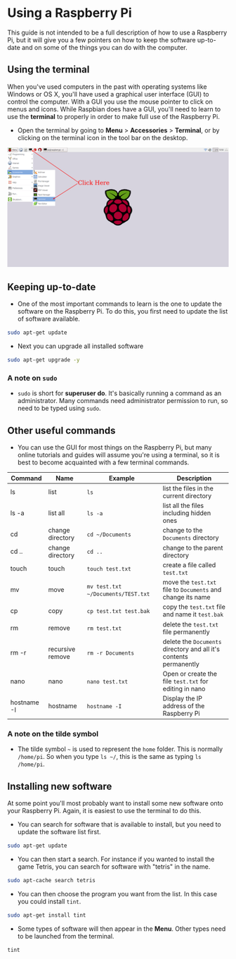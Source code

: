 # Using a Raspberry Pi

This guide is not intended to be a full description of how to use a Raspberry Pi, but it will give you a few pointers on how to keep the software up-to-date and on some of the things you can do with the computer.

## Using the terminal

When you've used computers in the past with operating systems like Windows or OS X, you'll have used a graphical user interface (GUI) to control the computer. With a GUI you use the mouse pointer to click on menus and icons. While Raspbian does have a GUI, you'll need to learn to use the **terminal** to properly in order to make full use of the Raspberry Pi.

- Open the terminal by going to **Menu** > **Accessories** > **Terminal**, or by clicking on the terminal icon in the tool bar on the desktop.

![](images/screen1.png)


## Keeping up-to-date
- One of the most important commands to learn is the one to update the software on the Raspberry Pi. To do this, you first need to update the list of software available.

``` bash
sudo apt-get update
```

- Next you can upgrade all installed software

``` bash
sudo apt-get upgrade -y
```

### A note on `sudo`
- `sudo` is short for **superuser do**. It's basically running a command as an administrator. Many commands need administrator permission to run, so need to be typed using `sudo`.

## Other useful commands
- You can use the GUI for most things on the Raspberry Pi, but many online tutorials and guides will assume you're using a terminal, so it is best to become acquainted with a few terminal commands.

| Command     | Name             | Example                            | Description                                                        |
|-------------|------------------|------------------------------------|--------------------------------------------------------------------|
| ls          | list             | `ls`                               | list the files in the current directory                            |
| ls -a       | list all         | `ls -a`                            | list all the files including hidden ones                           |
| cd          | change directory | `cd ~/Documents`                   | change to the `Documents` directory                                |
| cd ..       | change directory | `cd ..`                            | change to the parent directory                                     |
| touch       | touch            | `touch test.txt`                   | create a file called `test.txt`                                    |
| mv          | move             | `mv test.txt ~/Documents/TEST.txt` | move the `test.txt` file to `Documents` and change its name        |
| cp          | copy             | `cp test.txt test.bak`             | copy the `test.txt` file and name it `test.bak`                    |
| rm          | remove           | `rm test.txt`                      | delete the `test.txt` file permanently                             |
| rm -r       | recursive remove | `rm -r Documents`                  | delete the `Documents` directory and all it's contents permanently |
| nano        | nano             | `nano test.txt`                    | Open or create the file `test.txt` for editing in nano             |
| hostname -I | hostname         | `hostname -I`                      | Display the IP address of the Raspberry Pi                         |

### A note on the tilde symbol

- The tilde symbol `~` is used to represent the `home` folder. This is normally `/home/pi`. So when you type `ls ~/`, this is the same as typing `ls /home/pi`.

## Installing new software

At some point you'll most probably want to install some new software onto your Raspberry Pi. Again, it is easiest to use the terminal to do this.

- You can search for software that is available to install, but you need to update the software list first.

``` bash
sudo apt-get update
```

- You can then start a search. For instance if you wanted to install the game Tetris, you can search for software with "tetris" in the name.

``` bash
sudo apt-cache search tetris
```

- You can then choose the program you want from the list. In this case you could install `tint`.

``` bash
sudo apt-get install tint
```

- Some types of software will then appear in the **Menu**. Other types need to be launched from the terminal.

``` bash
tint
```

